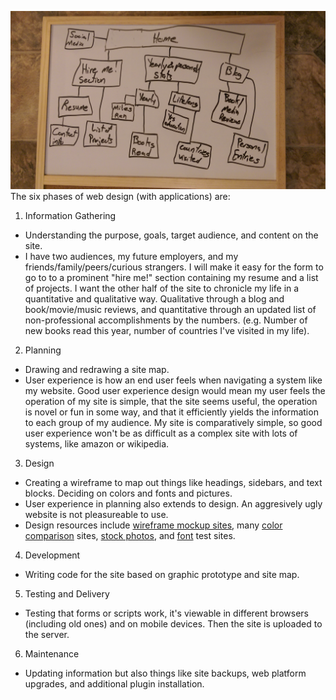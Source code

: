 ![Image of my site's map](/week-2/imgs/site_sketch.jpg)
The six phases of web design (with applications) are:
1. Information Gathering
* Understanding the purpose, goals, target audience, and content on the site.
* I have two audiences, my future employers, and my friends/family/peers/curious strangers. I will make it easy for the form to go to to a prominent "hire me!" section containing my resume and a list of projects. I want the other half of the site to chronicle my life in a quantitative and qualitative way. Qualitative through a blog and book/movie/music reviews, and quantitative through an updated list of non-professional accomplishments by the numbers. (e.g. Number of new books read this year, number of countries I've visited in my life).
2. Planning
* Drawing and redrawing a site map.
* User experience is how an end user feels when navigating a system like my website. Good user experience design would mean my user feels the operation of my site is simple, that the site seems useful, the operation is novel or fun in some way, and that it efficiently yields the information to each group of my audience. My site is comparatively simple, so good user experience won't be as difficult as a complex site with lots of systems, like amazon or wikipedia.
3. Design
* Creating a wireframe to map out things like headings, sidebars, and text blocks. Deciding on colors and fonts and pictures.
* User experience in planning also extends to design. An aggresively ugly website is not pleasureable to use.
* Design resources include [wireframe mockup sites](https://balsamiq.com/), many [color](https://color.adobe.com/create/color-wheel/) [comparison](http://paletton.com/#uid=32Z0+0kKYKYn1LUtBL7LesuMhm6) sites, [stock photos](http://bootstrapbay.com/blog/free-stock-photos/), and [font](https://www.google.com/fonts/) test sites.
4. Development
* Writing code for the site based on graphic prototype and site map.
5. Testing and Delivery
* Testing that forms or scripts work, it's viewable in different browsers (including old ones) and on mobile devices. Then the site is uploaded to the server.
6. Maintenance
* Updating information but also things like site backups, web platform upgrades, and additional plugin installation.